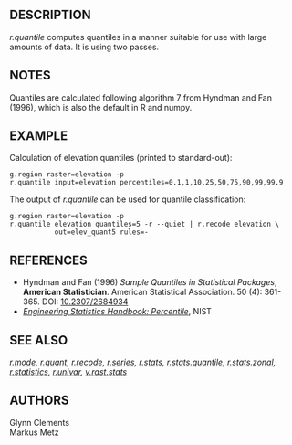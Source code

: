 ## DESCRIPTION

*r.quantile* computes quantiles in a manner suitable for use with large
amounts of data. It is using two passes.

## NOTES

Quantiles are calculated following algorithm 7 from Hyndman and Fan
(1996), which is also the default in R and numpy.

## EXAMPLE

Calculation of elevation quantiles (printed to standard-out):

```shell
g.region raster=elevation -p
r.quantile input=elevation percentiles=0.1,1,10,25,50,75,90,99,99.9
```

The output of *r.quantile* can be used for quantile classification:

```shell
g.region raster=elevation -p
r.quantile elevation quantiles=5 -r --quiet | r.recode elevation \
           out=elev_quant5 rules=-
```

## REFERENCES

- Hyndman and Fan (1996) *Sample Quantiles in Statistical Packages*,
  **American Statistician**. American Statistical Association. 50 (4):
  361-365. DOI:
  [10.2307/2684934](https://doi.org/10.2307/2684934%3E10.2307/2684934)
- [*Engineering Statistics Handbook:
  Percentile*](https://www.itl.nist.gov/div898/handbook/prc/section2/prc262.htm),
  NIST

## SEE ALSO

*[r.mode](r.mode.md), [r.quant](r.quant.md), [r.recode](r.recode.md),
[r.series](r.series.md), [r.stats](r.stats.md),
[r.stats.quantile](r.stats.quantile.md),
[r.stats.zonal](r.stats.zonal.md), [r.statistics](r.statistics.md),
[r.univar](r.univar.md), [v.rast.stats](v.rast.stats.md)*

## AUTHORS

Glynn Clements  
Markus Metz
